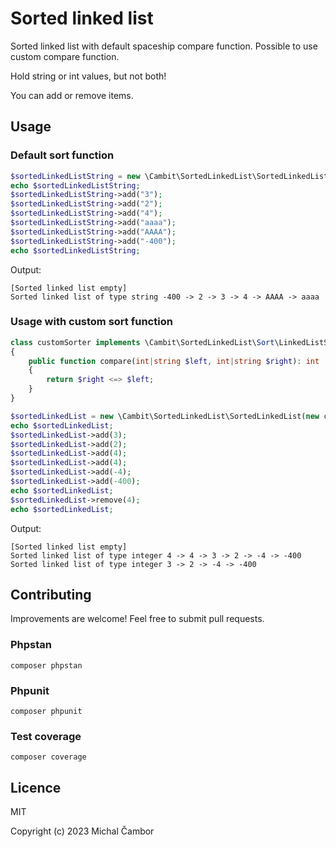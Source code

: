 # Sorted linked list 
Sorted linked list with default spaceship compare function. Possible to use custom compare function.

Hold string or int values, but not both!

You can add or remove items.

## Usage

### Default sort function
```php
$sortedLinkedListString = new \Cambit\SortedLinkedList\SortedLinkedList();
echo $sortedLinkedListString;
$sortedLinkedListString->add("3");
$sortedLinkedListString->add("2");
$sortedLinkedListString->add("4");
$sortedLinkedListString->add("aaaa");
$sortedLinkedListString->add("AAAA");
$sortedLinkedListString->add("-400");
echo $sortedLinkedListString;
```

Output:
```
[Sorted linked list empty] 
Sorted linked list of type string -400 -> 2 -> 3 -> 4 -> AAAA -> aaaa
```

### Usage with custom sort function

```php
class customSorter implements \Cambit\SortedLinkedList\Sort\LinkedListSorterInterface
{
    public function compare(int|string $left, int|string $right): int
    {
        return $right <=> $left;
    }
}

$sortedLinkedList = new \Cambit\SortedLinkedList\SortedLinkedList(new customSorter());
echo $sortedLinkedList;
$sortedLinkedList->add(3);
$sortedLinkedList->add(2);
$sortedLinkedList->add(4);
$sortedLinkedList->add(4);
$sortedLinkedList->add(-4);
$sortedLinkedList->add(-400);
echo $sortedLinkedList;
$sortedLinkedList->remove(4);
echo $sortedLinkedList;
```

Output:
```
[Sorted linked list empty] 
Sorted linked list of type integer 4 -> 4 -> 3 -> 2 -> -4 -> -400
Sorted linked list of type integer 3 -> 2 -> -4 -> -400
```


## Contributing

Improvements are welcome! Feel free to submit pull requests.

### Phpstan
```shell
composer phpstan
```

### Phpunit
```shell
composer phpunit
```

### Test coverage
```shell
composer coverage
```

## Licence

MIT

Copyright (c) 2023 Michal Čambor


